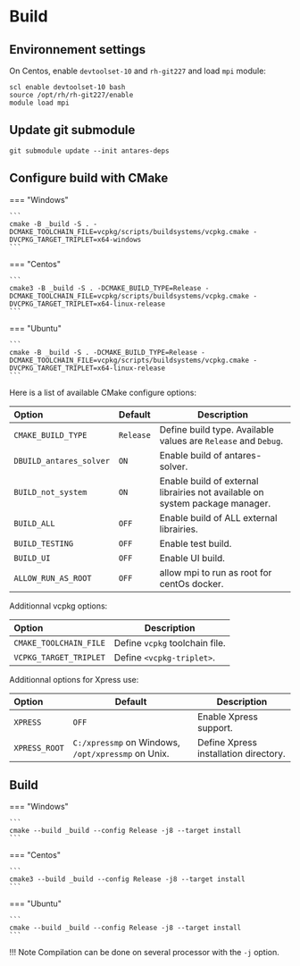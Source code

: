 # Build

## Environnement settings

On Centos, enable `devtoolset-10` and `rh-git227` and load `mpi` module:
```
scl enable devtoolset-10 bash
source /opt/rh/rh-git227/enable
module load mpi
```
## Update git submodule
```
git submodule update --init antares-deps
```
## Configure build with CMake
=== "Windows"

    ```
    cmake -B _build -S . -DCMAKE_TOOLCHAIN_FILE=vcpkg/scripts/buildsystems/vcpkg.cmake -DVCPKG_TARGET_TRIPLET=x64-windows
    ```
=== "Centos"

    ```
    cmake3 -B _build -S . -DCMAKE_BUILD_TYPE=Release -DCMAKE_TOOLCHAIN_FILE=vcpkg/scripts/buildsystems/vcpkg.cmake -DVCPKG_TARGET_TRIPLET=x64-linux-release
    ```
=== "Ubuntu"

    ```
    cmake -B _build -S . -DCMAKE_BUILD_TYPE=Release -DCMAKE_TOOLCHAIN_FILE=vcpkg/scripts/buildsystems/vcpkg.cmake -DVCPKG_TARGET_TRIPLET=x64-linux-release
    ```

Here is a list of available CMake configure options:

|Option | Default|Description |
|:-------|-------|-------|
|`CMAKE_BUILD_TYPE` |`Release`| Define build type. Available values are `Release` and `Debug`.  |
|`DBUILD_antares_solver`|`ON`|Enable build of antares-solver.|
|`BUILD_not_system`|`ON`|Enable build of external librairies not available on system package manager.|
|`BUILD_ALL`|`OFF`|Enable build of ALL external librairies.|
|`BUILD_TESTING`|`OFF`|Enable test build.|
|`BUILD_UI`|`OFF`|Enable UI build.|
|`ALLOW_RUN_AS_ROOT`|`OFF`|allow mpi to run as root for centOs docker.|

Additionnal vcpkg options:

|Option |Description |
|:-------|-------|
|`CMAKE_TOOLCHAIN_FILE`|Define `vcpkg` toolchain file. |
|`VCPKG_TARGET_TRIPLET`|Define `<vcpkg-triplet>`. |

Additionnal options for Xpress use:

|Option | Default|Description |
|:-------|-------|-------|
|`XPRESS`|`OFF`| Enable Xpress support. |
|`XPRESS_ROOT`|`C:/xpressmp` on Windows, `/opt/xpressmp` on Unix. | Define Xpress installation directory. |

## Build
=== "Windows"

    ```
    cmake --build _build --config Release -j8 --target install
    ```
=== "Centos"

    ```
    cmake3 --build _build --config Release -j8 --target install
    ```
=== "Ubuntu"

    ```
    cmake --build _build --config Release -j8 --target install
    ```
!!! Note
    Compilation can be done on several processor with the `-j` option.
